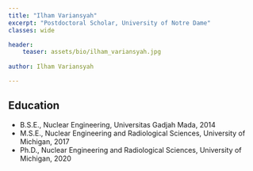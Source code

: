 ```yaml
---
title: "Ilham Variansyah"
excerpt: "Postdoctoral Scholar, University of Notre Dame"
classes: wide

header:
    teaser: assets/bio/ilham_variansyah.jpg
    
author: Ilham Variansyah

---
```

## Education
* B.S.E., Nuclear Engineering, Universitas Gadjah Mada, 2014
* M.S.E., Nuclear Engineering and Radiological Sciences, University of Michigan, 2017
* Ph.D., Nuclear Engineering and Radiological Sciences, University of Michigan, 2020
